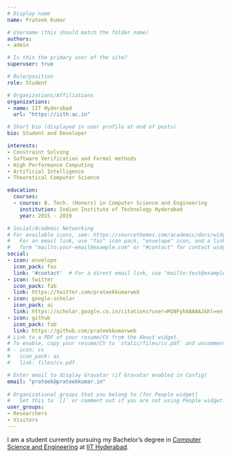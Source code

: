 ```yaml
---
# Display name
name: Prateek Kumar

# Username (this should match the folder name)
authors:
- admin

# Is this the primary user of the site?
superuser: true

# Role/position
role: Student

# Organizations/Affiliations
organizations:
- name: IIT Hyderabad
  url: "https://iith.ac.in"

# Short bio (displayed in user profile at end of posts)
bio: Student and Developer

interests:
- Constraint Solving
- Software Verification and Formal methods
- High Performance Computing
- Artificial Intelligence
- Theoretical Computer Science

education:
  courses:
  - course: B. Tech. (Honors) in Computer Science and Engineering
    institution: Indian Institute of Technology Hyderabad
    year: 2015 - 2019

# Social/Academic Networking
# For available icons, see: https://sourcethemes.com/academic/docs/widgets/#icons
#   For an email link, use "fas" icon pack, "envelope" icon, and a link in the
#   form "mailto:your-email@example.com" or "#contact" for contact widget.
social:
- icon: envelope
  icon_pack: fas
  link: '#contact'  # For a direct email link, use "mailto:test@example.org".
- icon: twitter
  icon_pack: fab
  link: https://twitter.com/prateekkumarweb
- icon: google-scholar
  icon_pack: ai
  link: https://scholar.google.co.in/citations?user=M1NFyhAAAAAJ&hl=en
- icon: github
  icon_pack: fab
  link: https://github.com/prateekkumarweb
# Link to a PDF of your resume/CV from the About widget.
# To enable, copy your resume/CV to `static/files/cv.pdf` and uncomment the lines below.  
# - icon: cv
#   icon_pack: ai
#   link: files/cv.pdf

# Enter email to display Gravatar (if Gravatar enabled in Config)
email: "prateek@prateekkumar.in"
  
# Organizational groups that you belong to (for People widget)
#   Set this to `[]` or comment out if you are not using People widget.  
user_groups:
- Researchers
- Visitors
---
```


I am a student currently pursuing my Bachelor’s degree in
[Computer Science and Engineering](https://cse.iith.ac.in) at [IIT Hyderabad](https://iith.ac.in).
